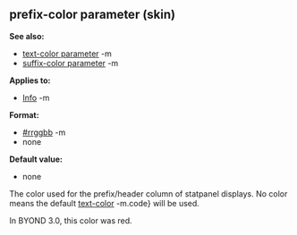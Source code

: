 ## prefix-color parameter (skin)
**See also:**
*   [text-color parameter](/ref/%7Bskin%7D/param/text-color.md) -m
*   [suffix-color parameter](/ref/%7Bskin%7D/param/suffix-color.md) -m
<!-- -->
**Applies to:**
*   [Info](/ref/%7Bskin%7D/control/info.md) -m
<!-- -->
**Format:**
*   [#rrggbb](/ref/%7B%7Bappendix%7D%7D/html-colors.md) -m
*   none
<!-- -->
**Default value:**
*   none


The color used for the prefix/header column of statpanel
displays. No color means the default
[text-color](/ref/%7Bskin%7D/param/text-color.md) -m.code} will be used.


In BYOND 3.0, this color was red.